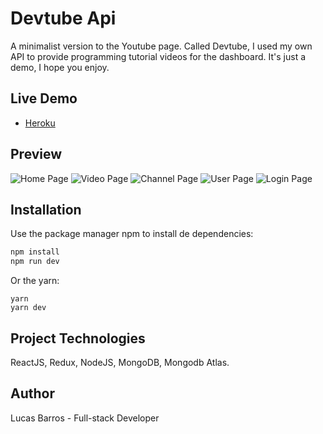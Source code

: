 # Devtube Api

A minimalist version to the Youtube page. Called Devtube, I used my own API to provide programming tutorial videos for the dashboard. It's just a demo, I hope you enjoy.

## Live Demo

* [Heroku](https://lucasbarrosdevtube.herokuapp.com/)

## Preview

![Home Page](https://imgur.com/60aMOrf.jpeg)
![Video Page](https://imgur.com/ZXbuD3b.jpeg)
![Channel Page](https://imgur.com/0IMeBlS.jpeg)
![User Page](https://imgur.com/imqQEAK.jpeg)
![Login Page](https://imgur.com/E3EoL1x.jpeg)

## Installation

Use the package manager npm to install de dependencies:

```bash
npm install
npm run dev
```

Or the yarn:

```
yarn 
yarn dev
```

## Project Technologies
ReactJS, Redux, NodeJS, MongoDB, Mongodb Atlas.


## Author
Lucas Barros - Full-stack Developer


